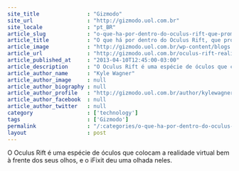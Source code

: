 ```yaml
---
site_title               : "Gizmodo"
site_url                 : "http://gizmodo.uol.com.br"
site_locale              : "pt_BR"
article_slug             : "o-que-ha-por-dentro-do-oculus-rift-que-promete-uma-revolucao-na-realidade-virtual-em-games"
article_title            : "O que há por dentro do Oculus Rift, que promete uma revolução na realidade virtual em games?"
article_image            : "http://gizmodo.uol.com.br/wp-content/blogs.dir/8/files/2013/04/oculus-rift.jpg"
article_url              : "http://gizmodo.uol.com.br/oculus-rift-realidade-virtual-em-games/"
article_published_at     : "2013-04-10T12:45:00-03:00"
article_description      : "O Oculus Rift é uma espécie de óculos que colocam a realidade virtual bem à frente dos seus olhos, e o iFixit deu uma olhada neles."
article_author_name      : "Kyle Wagner"
article_author_image     : null
article_author_biography : null
article_author_profile   : "http://gizmodo.uol.com.br/author/kylewagner/"
article_author_facebook  : null
article_author_twitter   : null
category                 : ['technology']
tags                     : ['Gizmodo']
permalink                : "/:categories/o-que-ha-por-dentro-do-oculus-rift-que-promete-uma-revolucao-na-realidade-virtual-em-games/"
layout                   : post
---
```


O Oculus Rift é uma espécie de óculos que colocam a realidade virtual bem à frente dos seus olhos, e o iFixit deu uma olhada neles.

